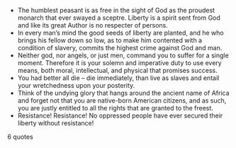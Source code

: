  - The humblest peasant is as free in the sight of God as the proudest monarch that ever swayed a sceptre. Liberty is a spirit sent from God and like its great Author is no respecter of persons.
 - In every man’s mind the good seeds of liberty are planted, and he who brings his fellow down so low, as to make him contented with a condition of slavery, commits the highest crime against God and man.
 - Neither god, nor angels, or just men, command you to suffer for a single moment. Therefore it is your solemn and imperative duty to use every means, both moral, intellectual, and physical that promises success.
 - You had better all die – die immediately, than live as slaves and entail your wretchedness upon your posterity.
 - Think of the undying glory that hangs around the ancient name of Africa and forget not that you are native-born American citizens, and as such, you are justly entitled to all the rights that are granted to the freest.
 - Resistance! Resistance! No oppressed people have ever secured their liberty without resistance!

6 quotes